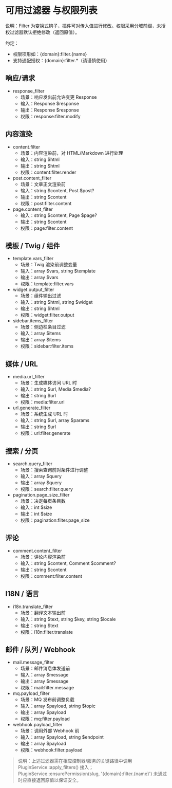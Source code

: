 # 可用过滤器 与权限列表

说明：Filter 为变换式钩子，插件可对传入值进行修改。权限采用分域前缀，未授权过滤器默认拒绝修改（返回原值）。

约定：
- 权限项形如：{domain}:filter.{name}
- 支持通配授权：{domain}:filter.*（请谨慎使用）

## 响应/请求

- response_filter
  - 场景：响应发出前允许变更 Response
  - 输入：Response $response
  - 输出：Response $response
  - 权限：response:filter.modify

## 内容渲染

- content.filter
  - 场景：内容渲染前，对 HTML/Markdown 进行处理
  - 输入：string $html
  - 输出：string $html
  - 权限：content:filter.render
- post.content_filter
  - 场景：文章正文渲染前
  - 输入：string $content, Post $post?
  - 输出：string $content
  - 权限：post:filter.content
- page.content_filter
  - 输入：string $content, Page $page?
  - 输出：string $content
  - 权限：page:filter.content

## 模板 / Twig / 组件

- template.vars_filter
  - 场景：Twig 渲染前调整变量
  - 输入：array $vars, string $template
  - 输出：array $vars
  - 权限：template:filter.vars
- widget.output_filter
  - 场景：组件输出过滤
  - 输入：string $html, string $widget
  - 输出：string $html
  - 权限：widget:filter.output
- sidebar.items_filter
  - 场景：侧边栏条目过滤
  - 输入：array $items
  - 输出：array $items
  - 权限：sidebar:filter.items

## 媒体 / URL

- media.url_filter
  - 场景：生成媒体访问 URL 时
  - 输入：string $url, Media $media?
  - 输出：string $url
  - 权限：media:filter.url
- url.generate_filter
  - 场景：系统生成 URL 时
  - 输入：string $url, array $params
  - 输出：string $url
  - 权限：url:filter.generate

## 搜索 / 分页

- search.query_filter
  - 场景：搜索查询前对条件进行调整
  - 输入：array $query
  - 输出：array $query
  - 权限：search:filter.query
- pagination.page_size_filter
  - 场景：决定每页条目数
  - 输入：int $size
  - 输出：int $size
  - 权限：pagination:filter.page_size

## 评论

- comment.content_filter
  - 场景：评论内容渲染前
  - 输入：string $content, Comment $comment?
  - 输出：string $content
  - 权限：comment:filter.content

## I18N / 语言

- i18n.translate_filter
  - 场景：翻译文本输出前
  - 输入：string $text, string $key, string $locale
  - 输出：string $text
  - 权限：i18n:filter.translate

## 邮件 / 队列 / Webhook

- mail.message_filter
  - 场景：邮件消息体发送前
  - 输入：array $message
  - 输出：array $message
  - 权限：mail:filter.message
- mq.payload_filter
  - 场景：MQ 发布前调整负载
  - 输入：array $payload, string $topic
  - 输出：array $payload
  - 权限：mq:filter.payload
- webhook.payload_filter
  - 场景：调用外部 Webhook 前
  - 输入：array $payload, string $endpoint
  - 输出：array $payload
  - 权限：webhook:filter.payload

> 说明：上述过滤器需在相应控制器/服务的关键路径中调用 PluginService::apply_filters() 接入；PluginService::ensurePermission(slug, '{domain}:filter.{name}') 未通过时应直接返回原值以保证安全。